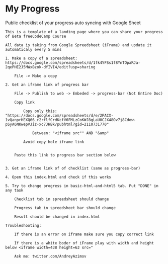 # My Progress
Public checklist of your progress auto syncing with Google Sheet

	This is a template of a landing page where you can share your progress of Beta freeCodeCamp Course 

	All data is taking from Google Spreedsheet (iFrame) and update it automaticaly every 5 mins

	1. Make a copy of a spreadsheet: https://docs.google.com/spreadsheets/d/1fk4YFSs1f8YnTOpaRJa-2qePHE2J5MWxBzok-dYIVI4/edit?usp=sharing

		File -> Make a copy

	2. Get an iframe link of progress bar

		File -> Publish to web -> Embeded -> progress-bar (Not Entire Doc)

		Copy link

			Copy only this: "https://docs.google.com/spreadsheets/d/e/2PACX-1vQanprHEXQ66_r2rflfCrdKcfV6FMLzCoKWJ8gLaU0CJX48Ov7j8Cdow-pSyA6NKwepVJiz-xc7JHBk/pubhtml?gid=2110731770"

				Between: "<iframe src"" AND "&amp"

			Avoid copy hole iframe link


		Paste this link to progress bar section below


	3. Get an iframe link of of checklist (same as progress-bar)

	4. Open this index.html and check if this works

	5. Try to change progress in basic-html-and-html5 tab. Put "DONE" in any task

		Checklist tab in spreedsheet should change

		Progress tab in spreedsheet bar should change

		Result should be changed in index.html

	Troubleshooting:

		If there is an error on iframe make sure you copy correct link

		If there is a white boder of iFrame play with width and height below <iframe width=438 height=63 src="

		Ask me: twitter.com/AndreyAzimov
